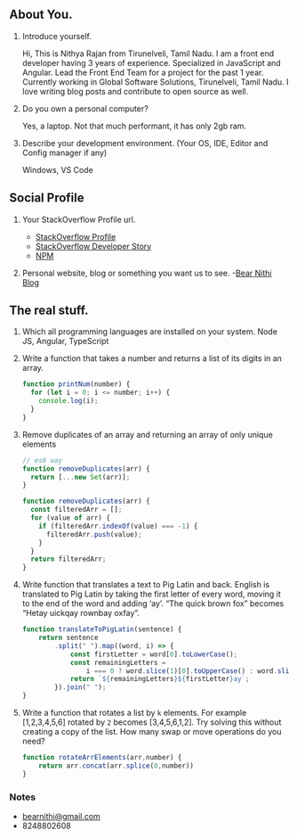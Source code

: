 ## About You.

1. Introduce yourself.

   Hi, This is Nithya Rajan from Tirunelveli, Tamil Nadu. I am a front end developer having 3 years of experience. Specialized in JavaScript and Angular. Lead the Front End Team for a project for the past 1 year. Currently working in Global Software Solutions, Tirunelveli, Tamil Nadu. I love writing blog posts and contribute to open source as well.

2. Do you own a personal computer?

   Yes, a laptop. Not that much performant, it has only 2gb ram.

3. Describe your development environment. (Your OS, IDE, Editor and Config manager if any)

   Windows, VS Code

## Social Profile

1. Your StackOverflow Profile url. 

    - [StackOverflow Profile](https://stackoverflow.com/users/5013729/bear-nithi) 
    - [StackOverflow Developer Story](https://stackoverflow.com/users/story/5013729)
    - [NPM](https://www.npmjs.com/~bearnithi)

2. Personal website, blog or something you want us to see. 
    -[Bear Nithi Blog](http://bearnithi.com)

## The real stuff.

1. Which all programming languages are installed on your system.
   Node JS, Angular, TypeScript

2. Write a function that takes a number and returns a list of its digits in an array.

   ```javascript
   function printNum(number) {
     for (let i = 0; i <= number; i++) {
       console.log(i);
     }
   }
   ```

3. Remove duplicates of an array and returning an array of only unique elements

   ```javascript
   // es6 way
   function removeDuplicates(arr) {
     return [...new Set(arr)];
   }

   function removeDuplicates(arr) {
     const filteredArr = [];
     for (value of arr) {
       if (filteredArr.indexOf(value) === -1) {
         filteredArr.push(value);
       }
     }
     return filteredArr;
   }
   ```

4. Write function that translates a text to Pig Latin and back. English is translated to Pig Latin by taking the first letter of every word, moving it to the end of the word and adding ‘ay’. “The quick brown fox” becomes “Hetay uickqay rownbay oxfay”.

    ```javascript
    function translateToPigLatin(sentence) {
        return sentence
            .split(" ").map((word, i) => {
                const firstLetter = word[0].toLowerCase();
                const remainingLetters =
                    i === 0 ? word.slice(1)[0].toUpperCase() : word.slice(1);
                return `${remainingLetters}${firstLetter}ay`;
            }).join(" ");
    }
    ```

5. Write a function that rotates a list by `k` elements. For example [1,2,3,4,5,6] rotated by `2` becomes [3,4,5,6,1,2]. Try solving this without creating a copy of the list. How many swap or move operations do you need?

    ```javascript
    function rotateArrElements(arr,number) {
        return arr.concat(arr.splice(0,number))
    }
    ```


### Notes

- bearnithi@gmail.com
- 8248802608